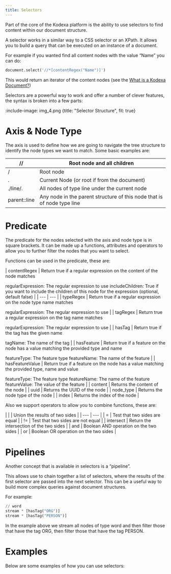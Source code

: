 ```yaml
---
title: Selectors
---
```


Part of the core of the Kodexa platform is the ability to use selectors to find content within our document structure.

A selector works in a similar way to a CSS selector or an XPath. It allows you to build a query that can be executed on
an instance of a document.

For example if you wanted find all content nodes with the value “Name” you can do:

```python
document.select('//*[contentRegex("Name")]')
```

This would return an iterator of the content nodes (see
the [What is a Kodexa Document?](https://docs.kodexa.com/introduction/documents/overview))

Selectors are a powerful way to work and offer a number of clever features, the syntax is broken into a few parts:

:include-image: img_4.png {title: "Selector Structure", fit: true}

# Axis & Node Type

The axis is used to define how we are going to navigate the tree structure to identify the node types we want to match.
Some basic examples are:

| //           | Root node and all children                                              |
|--------------|-------------------------------------------------------------------------|
| /            | Root node                                                               |
| .            | Current Node  (or root if from the document)                            |
| ./line/.     | All nodes of type line under the current node                           |
| parent::line | Any node in the parent structure of this node that is of node type line |

# Predicate

The predicate for the nodes selected with the axis and node type is in square brackets. It can be made up a functions,
attributes and operators to allow you to further filter the nodes that you want to select.

Functions can be used in the predicate, these are:

| contentRegex | Return true if a regular expression on the content of the node matches

regularExpression:  The regular expression to use
includeChildren: True if you want to include the children of this node for the expression (optional, default false)
|
| --- | --- |
| typeRegex | Return true if a regular expression on the node type name matches

regularExpression:  The regular expression to use |
| tagRegex | Return true a regular expression on the tag name matches

regularExpression:  The regular expression to use |
| hasTag | Return true if the tag has the given name

tagName:  The name of the tag |
| hasFeature | Return true if a feature on the node has a value matching the provided type and name

featureType:  The feature type
featureName: The name of the feature |
| hasFeatureValue | Return true if a feature on the node has a value matching the provided type, name and value

featureType:  The feature type
featureName: The name of the feature
featureValue: The value of the feature |
| content | Returns the content of the node |
| uuid | Returns the UUID of the node |
| node_type | Returns the node type of the node |
| index | Returns the index of the node |

Also we support operators to allow you to combine functions, these are:

| | | Union the results of two sides |
| --- | --- |
| = | Test that two sides are equal |
| != | Test that two sides are not equal |
| intersect | Return the intersection of the two sides |
| and | Boolean AND operation on the two sides |
| or | Boolean OR operation on the two sides |

# Pipelines

Another concept that is available in selectors is a “pipeline”.

This allows use to chain together a list of selectors, where the results of the first selector are passed into the next
selector. This can be a useful way to build more complex queries against document structures.

For example:

```python
// word
stream * [hasTag("ORG")]
stream * [hasTag("PERSON")]
```

In the example above we stream all nodes of type word and then filter those that have the tag ORG, then filter those
that have the tag PERSON.

# Examples

Below are some examples of how you can use selectors: